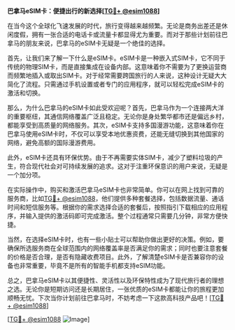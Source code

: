 **巴拿马eSIM卡：便捷出行的新选择[[TG💪+ @esim1088](https://t.me/s/esim1088)]**

在当今这个全球化飞速发展的时代，旅行变得越来越频繁。无论是商务出差还是休闲度假，拥有一张合适的电话卡或流量卡都显得尤为重要。而对于那些计划前往巴拿马的朋友来说，巴拿马的eSIM卡无疑是一个绝佳的选择。

首先，让我们来了解一下什么是eSIM卡。eSIM卡是一种嵌入式SIM卡，它不同于传统的物理SIM卡，而是直接集成在设备内部。这意味着你不需要为了更换运营商而频繁地插入或取出SIM卡。对于经常需要跨国旅行的人来说，这种设计无疑大大简化了流程。只需通过手机设置或者专门的应用程序，就可以轻松完成eSIM卡的激活和切换。

那么，为什么巴拿马的eSIM卡如此受欢迎呢？首先，巴拿马作为一个连接两大洋的重要枢纽，其通信网络覆盖广泛且稳定。无论你是身处繁华都市还是偏远乡村，都能享受到高质量的网络服务。其次，eSIM卡支持多国漫游功能，这意味着你在巴拿马使用eSIM卡时，不仅可以享受本地优惠资费，还能无缝切换到其他国家的网络，避免高额的国际漫游费用。

此外，eSIM卡还具有环保优势。由于不再需要实体SIM卡，减少了塑料垃圾的产生，符合现代社会对可持续发展的追求。这对于注重环保意识的用户来说，无疑是一个加分项。

在实际操作中，购买和激活巴拿马eSIM卡也非常简单。你可以在网上找到可靠的服务商，比如[TG💪+ @esim1088](https://t.me/s/esim1088)，他们提供多种套餐选择，包括数据流量、通话时间和短信服务等。根据你的需求选择合适的套餐后，按照指引下载相应的应用程序，并输入提供的激活码即可完成激活。整个过程通常只需要几分钟，非常方便快捷。

当然，在选择eSIM卡时，也有一些小贴士可以帮助你做出更好的决策。例如，要确保所选服务商在全球范围内的网络覆盖率是否满足你的需求；同时也要注意套餐的价格是否合理，是否有隐藏收费项目。此外，了解清楚eSIM卡是否兼容你的设备也非常重要，毕竟不是所有的智能手机都支持eSIM功能。

总之，巴拿马eSIM卡以其便捷性、灵活性以及环保特性成为了现代旅行者的理想之选。无论你是短期访问还是长期居住，一张优质的eSIM卡都能让你的旅程更加顺畅无忧。下次当你计划前往巴拿马时，不妨考虑一下这款高科技产品吧！[[TG💪+ @esim1088](https://t.me/s/esim1088)]

[[TG💪+ @esim1088](https://t.me/s/esim1088) ![Image](https://i.postimg.cc/4NQfJmqS/Snipaste-2025-05-13-00-14-12.png)]